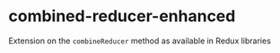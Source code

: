 # combined-reducer-enhanced
Extension on the `combineReducer` method as available in Redux libraries
